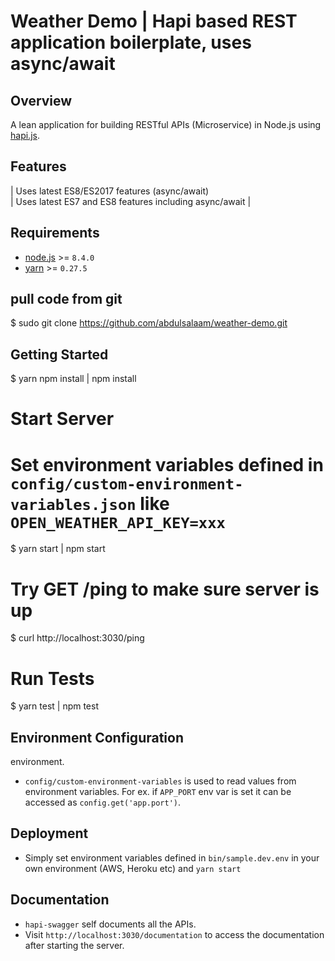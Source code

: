 # Weather Demo | Hapi based REST application boilerplate, uses async/await
## Overview

A lean application for building RESTful APIs (Microservice) in Node.js using [hapi.js](https://github.com/hapijs/hapi).

## Features          
| Uses latest ES8/ES2017 features (async/await)                                                   
| Uses latest ES7 and ES8 features including async/await  |
## Requirements
 - [node.js](https://nodejs.org/en/download/current/) >= `8.4.0`
 - [yarn](https://yarnpkg.com/en/docs/install) >= `0.27.5`
 
## pull code from git
$ sudo git clone https://github.com/abdulsalaam/weather-demo.git

## Getting Started
 $ yarn npm install | npm install
# Start Server
# Set environment variables defined in `config/custom-environment-variables.json` like `OPEN_WEATHER_API_KEY=xxx`
$ yarn start |  npm start

# Try GET /ping to make sure server is up
$ curl http://localhost:3030/ping

# Run Tests
$ yarn test | npm test

## Environment Configuration
environment.
- `config/custom-environment-variables` is used to read values from environment variables. For ex. if `APP_PORT` env var is set it can be accessed as `config.get('app.port')`.

## Deployment
- Simply set environment variables defined in `bin/sample.dev.env` in your own environment (AWS, Heroku etc) and `yarn start`

## Documentation
- `hapi-swagger` self documents all the APIs.
- Visit `http://localhost:3030/documentation` to access the documentation after starting the server.
